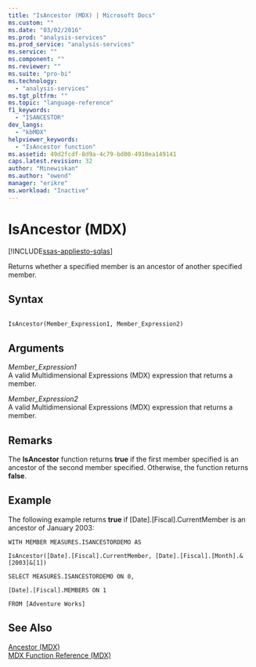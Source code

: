 ```yaml
---
title: "IsAncestor (MDX) | Microsoft Docs"
ms.custom: ""
ms.date: "03/02/2016"
ms.prod: "analysis-services"
ms.prod_service: "analysis-services"
ms.service: ""
ms.component: ""
ms.reviewer: ""
ms.suite: "pro-bi"
ms.technology: 
  - "analysis-services"
ms.tgt_pltfrm: ""
ms.topic: "language-reference"
f1_keywords: 
  - "ISANCESTOR"
dev_langs: 
  - "kbMDX"
helpviewer_keywords: 
  - "IsAncestor function"
ms.assetid: 49d2fcdf-8d9a-4c79-bd00-4910ea149141
caps.latest.revision: 32
author: "Minewiskan"
ms.author: "owend"
manager: "erikre"
ms.workload: "Inactive"
---
```

# IsAncestor (MDX)
[!INCLUDE[ssas-appliesto-sqlas](../includes/ssas-appliesto-sqlas.md)]

  Returns whether a specified member is an ancestor of another specified member.  
  
## Syntax  
  
```  
  
IsAncestor(Member_Expression1, Member_Expression2)   
```  
  
## Arguments  
 *Member_Expression1*  
 A valid Multidimensional Expressions (MDX) expression that returns a member.  
  
 *Member_Expression2*  
 A valid Multidimensional Expressions (MDX) expression that returns a member.  
  
## Remarks  
 The **IsAncestor** function returns **true** if the first member specified is an ancestor of the second member specified. Otherwise, the function returns **false**.  
  
## Example  
 The following example returns **true** if [Date].[Fiscal].CurrentMember is an ancestor of January 2003:  
  
 `WITH MEMBER MEASURES.ISANCESTORDEMO AS`  
  
 `IsAncestor([Date].[Fiscal].CurrentMember, [Date].[Fiscal].[Month].&[2003]&[1])`  
  
 `SELECT MEASURES.ISANCESTORDEMO ON 0,`  
  
 `[Date].[Fiscal].MEMBERS ON 1`  
  
 `FROM [Adventure Works]`  
  
## See Also  
 [Ancestor &#40;MDX&#41;](../mdx/ancestor-mdx.md)   
 [MDX Function Reference &#40;MDX&#41;](../mdx/mdx-function-reference-mdx.md)  
  
  
